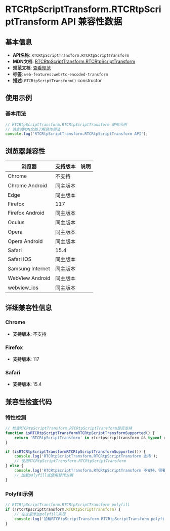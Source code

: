 # RTCRtpScriptTransform.RTCRtpScriptTransform API 兼容性数据

## 基本信息

- **API名称**: `RTCRtpScriptTransform.RTCRtpScriptTransform`
- **MDN文档**: [RTCRtpScriptTransform.RTCRtpScriptTransform](https://developer.mozilla.org/docs/Web/API/RTCRtpScriptTransform/RTCRtpScriptTransform)
- **规范文档**: [查看规范](https://w3c.github.io/webrtc-encoded-transform/#dom-rtcrtpscripttransform-rtcrtpscripttransform)
- **标签**: `web-features:webrtc-encoded-transform`
- **描述**: `RTCRtpScriptTransform()` constructor

## 使用示例

### 基本用法

```javascript
// RTCRtpScriptTransform.RTCRtpScriptTransform 使用示例
// 请查阅MDN文档了解具体用法
console.log('RTCRtpScriptTransform.RTCRtpScriptTransform API');
```

## 浏览器兼容性

| 浏览器 | 支持版本 | 说明 |
|--------|----------|------|
| Chrome | 不支持 |  |
| Chrome Android | 同主版本 |  |
| Edge | 同主版本 |  |
| Firefox | 117 |  |
| Firefox Android | 同主版本 |  |
| Oculus | 同主版本 |  |
| Opera | 同主版本 |  |
| Opera Android | 同主版本 |  |
| Safari | 15.4 |  |
| Safari iOS | 同主版本 |  |
| Samsung Internet | 同主版本 |  |
| WebView Android | 同主版本 |  |
| webview_ios | 同主版本 |  |

## 详细兼容性信息

### Chrome

- **支持版本**: 不支持

### Firefox

- **支持版本**: 117

### Safari

- **支持版本**: 15.4

## 兼容性检查代码

### 特性检测

```javascript
// 检查RTCRtpScriptTransform.RTCRtpScriptTransform是否支持
function isRTCRtpScriptTransformRTCRtpScriptTransformSupported() {
    return 'RTCRtpScriptTransform' in rtcrtpscripttransform && typeof rtcrtpscripttransform.RTCRtpScriptTransform === 'function';
}

if (isRTCRtpScriptTransformRTCRtpScriptTransformSupported()) {
    console.log('RTCRtpScriptTransform.RTCRtpScriptTransform 支持');
    // 使用RTCRtpScriptTransform.RTCRtpScriptTransform
} else {
    console.log('RTCRtpScriptTransform.RTCRtpScriptTransform 不支持，需要polyfill');
    // 加载polyfill或使用替代方案
}
```

### Polyfill示例

```javascript
// RTCRtpScriptTransform.RTCRtpScriptTransform polyfill
if (!rtcrtpscripttransform.RTCRtpScriptTransform) {
    // 在这里添加polyfill实现
    console.log('加载RTCRtpScriptTransform.RTCRtpScriptTransform polyfill');
}
```

